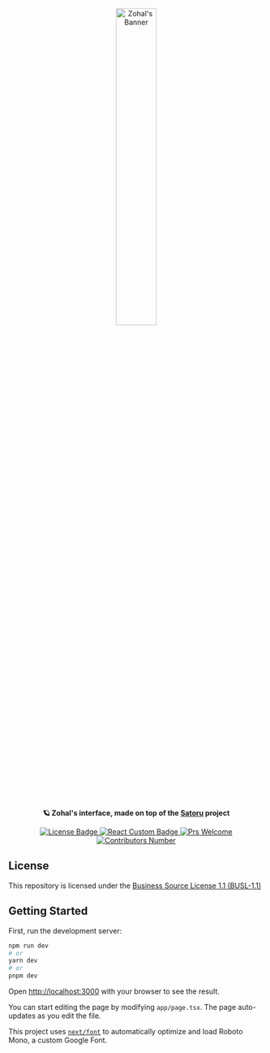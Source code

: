 <p align="center">
  <img width="40%" src="https://github.com/Zohal-Starknet/zohal-interface/assets/37301269/72373f3a-0b21-4a07-be7e-2d60cef8c48e" alt="Zohal's Banner">
</p>
<p align="center">
  <b>🪐 Zohal's interface, made on top of the <a href="https://github.com/keep-starknet-strange/satoru">Satoru</a> project</b>
</p>
<p align="center">
  <a href="https://github.com/Zohal-Starknet/zohal-interface/blob/master/LICENSE">
    <img src="https://img.shields.io/github/license/Zohal-Starknet/zohal-interface.svg?style=flat-square" alt="License Badge">
  </a>
  <a href="https://reactjs.org">
    <img src="https://img.shields.io/badge/Made%20with-React-61dafb.svg?style=flat-square" alt="React Custom Badge">
  </a>
  <a href="https://github.com/Zohal-Starknet/zohal-interface/pulls">
      <img src="https://img.shields.io/badge/PRs-welcome-brightgreen.svg?style=flat-square" alt="Prs Welcome">
  </a>
  <a href="https://github.com/Zohal-Starknet/zohal-interface/graphs/contributors">
      <img src="https://img.shields.io/github/contributors/Zohal-Starknet/zohal-interface.svg?style=flat-square" alt="Contributors Number">
  </a>
</p>

## License

This repository is licensed under the [Business Source License 1.1 (BUSL-1.1)](LICENSE)

## Getting Started

First, run the development server:

```bash
npm run dev
# or
yarn dev
# or
pnpm dev
```

Open [http://localhost:3000](http://localhost:3000) with your browser to see the result.

You can start editing the page by modifying `app/page.tsx`. The page auto-updates as you edit the file.

This project uses [`next/font`](https://nextjs.org/docs/basic-features/font-optimization) to automatically optimize and load Roboto Mono, a custom Google Font.
